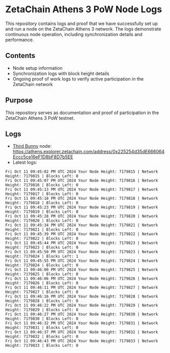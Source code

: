 # ZetaChain Athens 3 PoW Node Logs
This repository contains logs and proof that we have successfully set up and run a node on the ZetaChain Athens 3 network. The logs demonstrate continuous node operation, including synchronization details and performance.

## Contents
- Node setup information
- Synchronization logs with block height details
- Ongoing proof of work logs to verify active participation in the ZetaChain network

## Purpose
This repository serves as documentation and proof of participation in the ZetaChain Athens 3 PoW testnet.

## Logs

- [Third Bunny](https://thirdbunny.xyz/) node: https://athens.explorer.zetachain.com/address/0x225254d35dE666064Eccc5ce16eF1D8bF8D7b5EE
- Latest logs:
```
Fri Oct 11 09:45:02 PM UTC 2024 Your Node Height: 7179815 | Network Height: 7179815 | Blocks Left: 0
Fri Oct 11 09:45:07 PM UTC 2024 Your Node Height: 7179816 | Network Height: 7179816 | Blocks Left: 0
Fri Oct 11 09:45:13 PM UTC 2024 Your Node Height: 7179817 | Network Height: 7179817 | Blocks Left: 0
Fri Oct 11 09:45:18 PM UTC 2024 Your Node Height: 7179818 | Network Height: 7179818 | Blocks Left: 0
Fri Oct 11 09:45:23 PM UTC 2024 Your Node Height: 7179819 | Network Height: 7179819 | Blocks Left: 0
Fri Oct 11 09:45:28 PM UTC 2024 Your Node Height: 7179820 | Network Height: 7179820 | Blocks Left: 0
Fri Oct 11 09:45:34 PM UTC 2024 Your Node Height: 7179821 | Network Height: 7179821 | Blocks Left: 0
Fri Oct 11 09:45:39 PM UTC 2024 Your Node Height: 7179822 | Network Height: 7179822 | Blocks Left: 0
Fri Oct 11 09:45:44 PM UTC 2024 Your Node Height: 7179823 | Network Height: 7179823 | Blocks Left: 0
Fri Oct 11 09:45:50 PM UTC 2024 Your Node Height: 7179823 | Network Height: 7179824 | Blocks Left: 1
Fri Oct 11 09:45:55 PM UTC 2024 Your Node Height: 7179824 | Network Height: 7179824 | Blocks Left: 0
Fri Oct 11 09:46:00 PM UTC 2024 Your Node Height: 7179825 | Network Height: 7179825 | Blocks Left: 0
Fri Oct 11 09:46:06 PM UTC 2024 Your Node Height: 7179826 | Network Height: 7179826 | Blocks Left: 0
Fri Oct 11 09:46:11 PM UTC 2024 Your Node Height: 7179827 | Network Height: 7179827 | Blocks Left: 0
Fri Oct 11 09:46:16 PM UTC 2024 Your Node Height: 7179828 | Network Height: 7179828 | Blocks Left: 0
Fri Oct 11 09:46:22 PM UTC 2024 Your Node Height: 7179829 | Network Height: 7179829 | Blocks Left: 0
Fri Oct 11 09:46:27 PM UTC 2024 Your Node Height: 7179830 | Network Height: 7179830 | Blocks Left: 0
Fri Oct 11 09:46:32 PM UTC 2024 Your Node Height: 7179831 | Network Height: 7179831 | Blocks Left: 0
Fri Oct 11 09:46:37 PM UTC 2024 Your Node Height: 7179832 | Network Height: 7179832 | Blocks Left: 0
Fri Oct 11 09:46:43 PM UTC 2024 Your Node Height: 7179833 | Network Height: 7179833 | Blocks Left: 0
```
